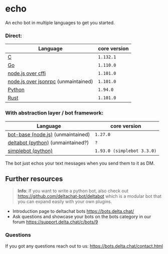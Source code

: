 # echo

An echo bot in multiple languages to get you started.

### Direct:

| Language                                                     | core version |
| ------------------------------------------------------------ | ------------ |
| [C](./c)                                                     | `1.132.1`    |
| [Go](./go)                                                   | `1.110.0`    |
| [node.js over cffi](./nodejs_cffi)                           | `1.101.0`    |
| [node.js over jsonrpc](./nodejs_napi_jsonrpc) (unmaintained) | `1.101.0`    |
| [Python](./python)                                           | `1.94.0`     |
| [Rust](./rust)                                               | `1.101.0`    |

### With abstraction layer / bot framework:

| Language                                                      | core version               |
| ------------------------------------------------------------- | -------------------------- |
| [bot-base (node.js)](./nodejs_bot_base) (unmaintained)        | `1.27.0`                   |
| [deltabot (python)](./python_deltabot_plugin) (unmaintained?) | `?`                        |
| [simplebot (python)](./python_simplebot_plugin)               | `1.93.0 (simplebot 3.3.0)` |

The bot just echos your text messages when you send them to it as DM.

## Further resources

> **Info**: If you want to write a python bot, also check out https://github.com/deltachat-bot/deltabot which is a modular bot that you can expand easily with your own plugins.

- Introduction page to deltachat bots https://bots.delta.chat/
- Ask questions and showcase your bots on the bots category in our forum https://support.delta.chat/c/bots/9

### Questions

If you got any questions reach out to us: https://bots.delta.chat/contact.html

